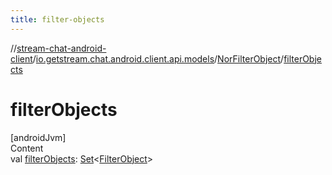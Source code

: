 ```yaml
---
title: filter-objects
---
```

//[stream-chat-android-client](../../../index.md)/[io.getstream.chat.android.client.api.models](../index.md)/[NorFilterObject](index.md)/[filterObjects](filterObjects.md)



# filterObjects  
[androidJvm]  
Content  
val [filterObjects](filterObjects.md): [Set](https://kotlinlang.org/api/latest/jvm/stdlib/kotlin.collections/-set/index.html)&lt;[FilterObject](../FilterObject/index.md)&gt;  



